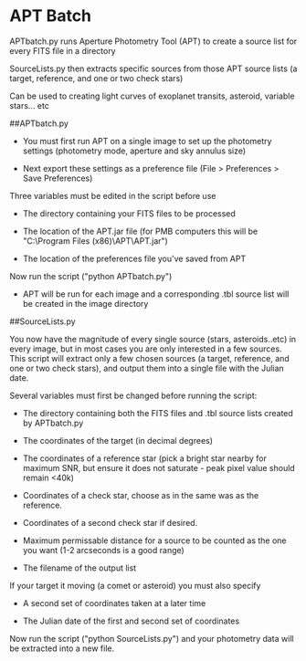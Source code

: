 # APT Batch

APTbatch.py runs Aperture Photometry Tool (APT) to create a source list for every FITS file in a directory

SourceLists.py then extracts specific sources from those APT source lists (a target, reference, and one or two check stars)

Can be used to creating light curves of exoplanet transits, asteroid, variable stars... etc

##APTbatch.py

- You must first run APT on a single image to set up the photometry settings (photometry mode, aperture and sky annulus size)

- Next export these settings as a preference file (File > Preferences > Save Preferences)

Three variables must be edited in the script before use

- The directory containing your FITS files to be processed

- The location of the APT.jar file (for PMB computers this will be "C:\Program Files (x86)\APT\APT.jar")

- The location of the preferences file you've saved from APT

Now run the script ("python APTbatch.py")

- APT will be run for each image and a corresponding .tbl source list will be created in the image directory

##SourceLists.py

You now have the magnitude of every single source (stars, asteroids..etc) in every image, but in most cases you are only interested in a few sources.
This script will extract only a few chosen sources (a target, reference, and one or two check stars), and output them into a single file with the Julian date.

Several variables must first be changed before running the script:

- The directory containing both the FITS files and .tbl source lists created by APTbatch.py

- The coordinates of the target (in decimal degrees)

- The coordinates of a reference star (pick a bright star nearby for maximum SNR, but ensure it does not saturate - peak pixel value should remain <40k)

- Coordinates of a check star, choose as in the same was as the reference.

- Coordinates of a second check star if desired.

- Maximum permissable distance for a source to be counted as the one you want (1-2 arcseconds is a good range)

- The filename of the output list

If your target it moving (a comet or asteroid) you must also specify 

- A second set of coordinates taken at a later time

- The Julian date of the first and second set of coordinates

Now run the script ("python SourceLists.py") and your photometry data will be extracted into a new file.
